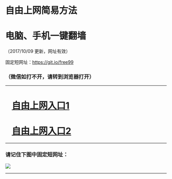 ﻿# 自由上网简易方法

# 电脑、手机一键翻墙

（2017/10/09 更新，网址有效）

固定短网址：https://git.io/free99

### （微信如打不开，请转到浏览器打开）


***





# &nbsp;&nbsp; <a href="http://ft185966921.fwq-tz-1001.info/fwqtz01.html?t=10090014840 " target="_blank">自由上网入口1</a>
# &nbsp;&nbsp; <a href="http://ft296258853.fwq-tz-1002.info/fwqtz02.html?t=100900131081 " target="_blank">自由上网入口2</a>
***

### 请记住下图中固定短网址：

<img src="https://s3-us-west-2.amazonaws.com/fwq-1001/yjfq-20170905okok.png" /> 


***

